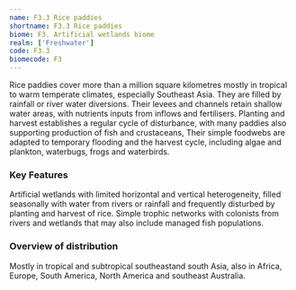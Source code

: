 ```yaml
---
name: F3.3 Rice paddies
shortname: F3.3 Rice paddies
biome: F3. Artificial wetlands biome
realm: ['Freshwater']
code: F3.3
biomecode: F3
---
```


Rice paddies cover more than a million square kilometres mostly in tropical to warm temperate climates, especially Southeast Asia. They are filled by rainfall or river water diversions. Their levees and channels retain shallow water areas, with nutrients inputs from inflows and fertilisers. Planting and harvest establishes a regular cycle of disturbance, with many paddies also supporting production of fish and crustaceans, Their simple foodwebs are adapted to temporary flooding and the harvest cycle, including algae and plankton, waterbugs, frogs and waterbirds.

### Key Features

Artificial wetlands with limited horizontal and vertical heterogeneity, filled seasonally with water from rivers or rainfall and frequently disturbed by planting and harvest of rice. Simple trophic networks with colonists from rivers and wetlands that may also include managed fish populations.

### Overview of distribution

Mostly in tropical and subtropical southeastand south Asia, also in Africa, Europe, South America, North America and southeast Australia.
